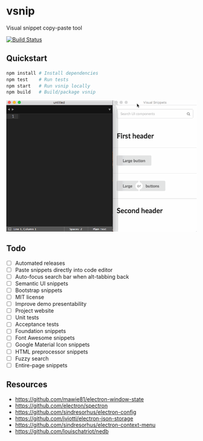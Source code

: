 # vsnip

Visual snippet copy-paste tool

[![Build Status](https://travis-ci.org/dikarel/vsnip.js.svg?branch=master)](https://travis-ci.org/dikarel/vsnip.js)

## Quickstart

```bash
npm install # Install dependencies
npm test    # Run tests
npm start   # Run vsnip locally
npm build   # Build/package vsnip
```

![Demo](demo.gif)

## Todo

- [ ] Automated releases
- [ ] Paste snippets directly into code editor
- [ ] Auto-focus search bar when alt-tabbing back
- [ ] Semantic UI snippets
- [ ] Bootstrap snippets
- [ ] MIT license
- [ ] Improve demo presentability
- [ ] Project website
- [ ] Unit tests
- [ ] Acceptance tests
- [ ] Foundation snippets
- [ ] Font Awesome snippets
- [ ] Google Material Icon snippets
- [ ] HTML preprocessor snippets
- [ ] Fuzzy search
- [ ] Entire-page snippets

## Resources

- https://github.com/mawie81/electron-window-state
- https://github.com/electron/spectron
- https://github.com/sindresorhus/electron-config
- https://github.com/jviotti/electron-json-storage
- https://github.com/sindresorhus/electron-context-menu
- https://github.com/louischatriot/nedb
